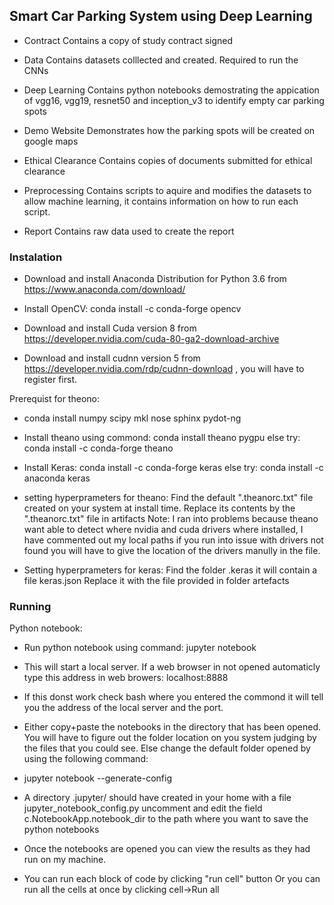 ## Smart Car Parking System using Deep Learning

* Contract
Contains a copy of study contract signed

* Data
Contains datasets colllected and created. Required to run the CNNs
* Deep Learning
Contains python notebooks demostrating the appication of vgg16, vgg19, resnet50 and inception_v3 to identify empty car parking spots
* Demo Website
Demonstrates how the parking spots will be created on google maps
* Ethical Clearance
Contains copies of documents submitted for ethical clearance
* Preprocessing
Contains scripts to aquire and modifies the datasets to allow machine learning, it contains information on how to run each script.
* Report
Contains raw data used to create the report

### Instalation ###



* Download and install Anaconda Distribution for Python 3.6 from https://www.anaconda.com/download/

* Install OpenCV: conda install -c conda-forge opencv

* Download and install Cuda version 8 from https://developer.nvidia.com/cuda-80-ga2-download-archive
* Download and install cudnn version 5 from https://developer.nvidia.com/rdp/cudnn-download ,  you will have to register first.

Prerequist for theono:

* conda install numpy scipy mkl nose sphinx pydot-ng

* Install theano using commond: conda install theano pygpu
else try: conda install -c conda-forge theano 

* Install Keras: conda install -c conda-forge keras
else try: conda install -c anaconda keras

* setting hyperprameters for theano: Find the default ".theanorc.txt" file created on your system at install time. Replace its contents by the ".theanorc.txt" file in artifacts
Note: I ran into problems because theano want able to detect where nvidia and cuda drivers where installed, I have commented out my local paths if you run into issue with drivers not found you will have to give the location of the drivers manully in the file.

* Setting hyperprameters for keras: Find the folder .keras it will contain a file keras.json Replace it with the file provided in folder artefacts

### Running ###

Python notebook:

* Run python notebook using command: jupyter notebook
* This will start a local server. If a web browser in not opened automaticly type this address in web browers: localhost:8888
* If this donst work check bash where you entered the commond it will tell you the address of the local server and the port.

* Either copy+paste the notebooks in the directory that has been opened. You will have to figure out the folder location on you system judging by the files that you could see.
Else change the default folder opened by using the following command:
* jupyter notebook --generate-config
* A directory .jupyter/ should have created in your home with a file jupyter_notebook_config.py
uncomment and edit the field c.NotebookApp.notebook_dir to the path where you want to save the python notebooks

* Once the notebooks are opened you can view the results as they had run on my machine.
* You can run each block of code by clicking "run cell" button Or you can run all the cells at once by clicking cell->Run all


